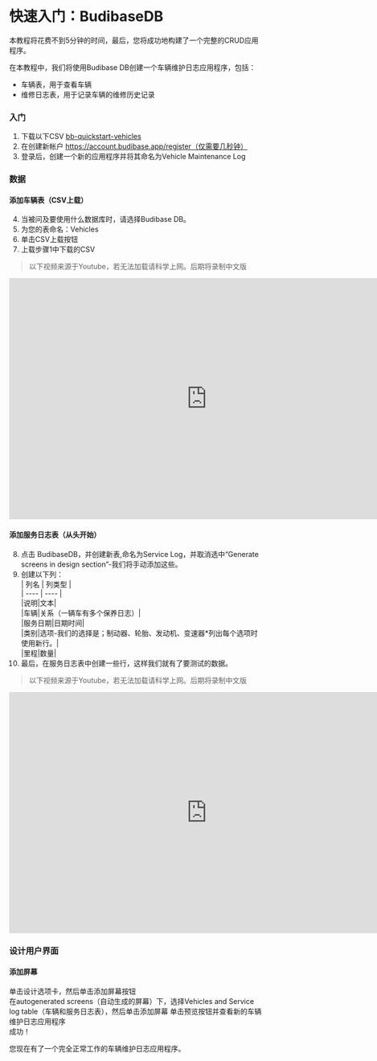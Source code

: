 # 快速入门：BudibaseDB
本教程将花费不到5分钟的时间，最后，您将成功地构建了一个完整的CRUD应用程序。

在本教程中，我们将使用Budibase DB创建一个车辆维护日志应用程序，包括：

+ 车辆表，用于查看车辆
+ 维修日志表，用于记录车辆的维修历史记录
### 入门
1. 下载以下CSV
[bb-quickstart-vehicles](https://docs.google.com/spreadsheets/d/1Ni1ah_VU1pRZKuNxzby7ldznlnznS7z6f7jTs0_NPck/edit?usp=sharing)
2. 在创建新帐户 https://account.budibase.app/register（仅需要几秒钟）
3. 登录后，创建一个新的应用程序并将其命名为Vehicle Maintenance Log
### 数据
#### 添加车辆表（CSV上载）
4. 当被问及要使用什么数据库时，请选择Budibase DB。
5. 为您的表命名：Vehicles
6. 单击CSV上载按钮
7. 上载步骤1中下载的CSV
> 以下视频来源于Youtube，若无法加载请科学上网。后期将录制中文版
 <iframe width="785" height="480" src="https://www.youtube.com/embed/WPadw3_wYFE" title="YouTube video player" frameborder="0" allow="accelerometer; autoplay; clipboard-write; encrypted-media; gyroscope; picture-in-picture" allowfullscreen></iframe>

#### 添加服务日志表（从头开始）
8. 点击 BudibaseDB，并创建新表,命名为Service Log，并取消选中“Generate screens in design section”-我们将手动添加这些。
9. 创建以下列：  
| 列名 | 列类型 |  
| ---- | ---- |  
|说明|文本|  
|车辆|关系（一辆车有多个保养日志）|  
|服务日期|日期时间|  
|类别|选项-我们的选择是；制动器、轮胎、发动机、变速器*列出每个选项时使用新行。|  
|里程|数量|  
10. 最后，在服务日志表中创建一些行，这样我们就有了要测试的数据。
> 以下视频来源于Youtube，若无法加载请科学上网。后期将录制中文版
<iframe width="785" height="480" src="https://www.youtube.com/embed/aRXbLqQYtkA" title="YouTube video player" frameborder="0" allow="accelerometer; autoplay; clipboard-write; encrypted-media; gyroscope; picture-in-picture" allowfullscreen></iframe>

### 设计用户界面
#### 添加屏幕
单击设计选项卡，然后单击添加屏幕按钮  
在autogenerated screens（自动生成的屏幕）下，选择Vehicles and Service log table（车辆和服务日志表），然后单击添加屏幕
单击预览按钮并查看新的车辆维护日志应用程序  
成功！

您现在有了一个完全正常工作的车辆维护日志应用程序。
